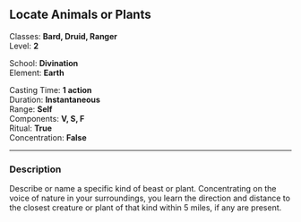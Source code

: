 ##  Locate Animals or Plants

Classes: **Bard, Druid, Ranger**  
Level: **2**  

School: **Divination**  
Element: **Earth**  

Casting Time: **1 action**  
Duration: **Instantaneous**  
Range: **Self**  
Components: **V, S, F**  
Ritual: **True**  
Concentration: **False**  

------

### Description

Describe or name a specific kind of beast or plant. Concentrating on the voice of nature in your surroundings, you learn the direction and distance to the closest creature or plant of that kind within 5 miles, if any are present.